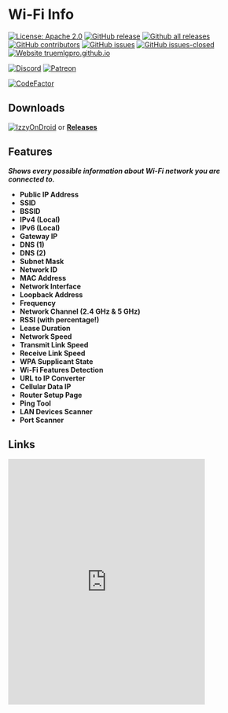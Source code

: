 # Wi-Fi Info
[![License: Apache 2.0](https://img.shields.io/badge/License-Apache%202.0-blue.svg)](https://opensource.org/licenses/Apache-2.0)
[![GitHub release](https://img.shields.io/github/release/TrueMLGPro/Wi-Fi_Info.svg)](https://GitHub.com/TrueMLGPro/Wi-Fi_Info/releases/)
[![Github all releases](https://img.shields.io/github/downloads/TrueMLGPro/Wi-Fi_Info/total.svg)](https://github.com/TrueMLGPro/Wi-Fi_Info/releases/)
[![GitHub contributors](https://img.shields.io/github/contributors/TrueMLGPro/Wi-Fi_Info.svg)](https://GitHub.com/TrueMLGPro/Wi-Fi_Info/graphs/contributors/)
[![GitHub issues](https://img.shields.io/github/issues/TrueMLGPro/Wi-Fi_Info.svg)](https://github.com/TrueMLGPro/Wi-Fi_Info/issues/)
[![GitHub issues-closed](https://img.shields.io/github/issues-closed/TrueMLGPro/Wi-Fi_Info.svg)](https://GitHub.com/TrueMLGPro/Wi-Fi_Info/issues?q=is:issue+is:closed)
[![Website truemlgpro.github.io](https://img.shields.io/website-up-down-green-red/https/truemlgpro.github.io/Wi-Fi_Info.svg)](https://truemlgpro.github.io/Wi-Fi_Info/)

[![Discord](https://img.shields.io/discord/601107291915419658.svg?label=&logo=discord&logoColor=ffffff&color=7389D8&labelColor=6A7EC2)](https://discord.gg/qxE2DFr)
[![Patreon](https://img.shields.io/badge/dynamic/json?color=ff424d&logo=patreon&logoColor=ffffff&label=&labelColor=fa2530&query=data.attributes.patron_count&suffix=%20patrons&url=https%3A%2F%2Fwww.patreon.com%2Fapi%2Fcampaigns%2F5328784)](https://patreon.com/truemlgpro)

[![CodeFactor](https://www.codefactor.io/repository/github/truemlgpro/wi-fi_info/badge/master)](https://www.codefactor.io/repository/github/truemlgpro/wi-fi_info/overview/master)

## Downloads
[![IzzyOnDroid](https://gitlab.com/IzzyOnDroid/repo/-/raw/master/assets/IzzyOnDroid.png)](https://apt.izzysoft.de/fdroid/index/apk/com.truemlgpro.wifiinfo)
or
**[Releases](https://github.com/TrueMLGPro/Wi-Fi_Info/releases/)**

## Features
***Shows every possible information about Wi-Fi network you are connected to.***

- **Public IP Address**
- **SSID**
- **BSSID**
- **IPv4 (Local)**
- **IPv6 (Local)**
- **Gateway IP**
- **DNS (1)**
- **DNS (2)**
- **Subnet Mask**
- **Network ID**
- **MAC Address**
- **Network Interface**
- **Loopback Address**
- **Frequency**
- **Network Channel (2.4 GHz & 5 GHz)**
- **RSSI (with percentage!)**
- **Lease Duration**
- **Network Speed**
- **Transmit Link Speed**
- **Receive Link Speed**
- **WPA Supplicant State**
- **Wi-Fi Features Detection**
- **URL to IP Converter**
- **Cellular Data IP**
- **Router Setup Page**
- **Ping Tool**
- **LAN Devices Scanner**
- **Port Scanner**

## Links
<iframe src="https://discord.com/widget?id=601107291915419658&theme=dark" width="400" height="500" allowtransparency="true" frameborder="0" sandbox="allow-popups allow-popups-to-escape-sandbox allow-same-origin allow-scripts"></iframe>
